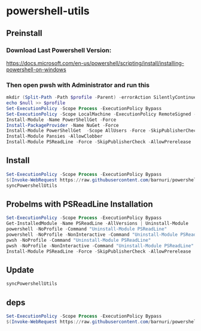 # powershell-utils

## Preinstall
### Download Last Powershell Version:

https://docs.microsoft.com/en-us/powershell/scripting/install/installing-powershell-on-windows

### Then open pwsh with **Administrator** and run this
```powershell
mkdir (Split-Path -Path $profile -Parent) -errorAction SilentlyContinue 
echo $null >> $profile
Set-ExecutionPolicy -Scope Process -ExecutionPolicy Bypass
Set-ExecutionPolicy -Scope LocalMachine -ExecutionPolicy RemoteSigned -Force
Install-Module -Name PowerShellGet -Force
Install-PackageProvider -Name NuGet -Force
Install-Module PowerShellGet  -Scope AllUsers -Force -SkipPublisherCheck
Install-Module Pansies -AllowClobber
Install-Module PSReadLine -Force -SkipPublisherCheck -AllowPrerelease
```

## Install 
```powershell
Set-ExecutionPolicy -Scope Process -ExecutionPolicy Bypass
$(Invoke-WebRequest https://raw.githubusercontent.com/barnuri/powershell-utils/master/profile.ps1 -Headers @{"Cache-Control"="no-cache"}).Content | iex
syncPowershellUtils
```

## Probelms with PSReadLine Installation
```powershell
Set-ExecutionPolicy -Scope Process -ExecutionPolicy Bypass
Get-InstalledModule -Name PSReadLine -AllVersions | Uninstall-Module
powershell -NoProfile -Command "Uninstall-Module PSReadLine"
powershell -NoProfile -NonInteractive -Command "Uninstall-Module PSReadLine"
pwsh -NoProfile -Command "Uninstall-Module PSReadLine"
pwsh -NoProfile -NonInteractive -Command "Uninstall-Module PSReadLine"
Install-Module PSReadLine -Force -SkipPublisherCheck -AllowPrerelease
```


## Update
```powershell
syncPowershellUtils
```

## deps
```powershell
Set-ExecutionPolicy -Scope Process -ExecutionPolicy Bypass
$(Invoke-WebRequest https://raw.githubusercontent.com/barnuri/powershell-utils/master/installCommonDeps.ps1 -Headers @{"Cache-Control"="no-cache"}).Content | iex
```
